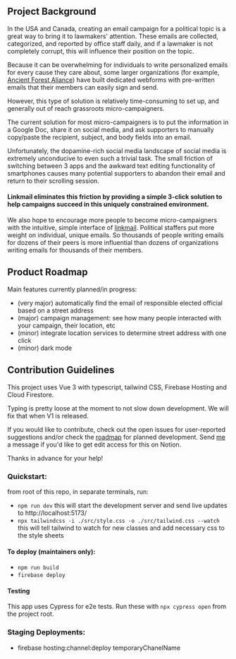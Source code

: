 ## Project Background

In the USA and Canada, creating an email campaign for a political topic is a great way to bring it to lawmakers' attention. These emails are collected, categorized, and reported by office staff daily, and if a lawmaker is not completely corrupt, this will influence their position on the topic.

Because it can be overwhelming for individuals to write personalized emails for every cause they care about, some larger organizations (for example, [Ancient Forest Aliance](https://ancientforestalliance.org/take-action-for-forests/call-for-ecosystem-based-targets/)) have built dedicated webforms with pre-written emails that their members can easily sign and send.

However, this type of solution is relatively time-consuming to set up, and generally out of reach grassroots micro-campaigners.

The current solution for most micro-campaigners is to put the information in a Google Doc, share it on social media, and ask supporters to manually copy/paste the recipient, subject, and body fields into an email.

Unfortunately, the dopamine-rich social media landscape of social media is extremely unconducive to even such a trivial task. The small friction of switching between 3 apps and the awkward text editing functionality of smartphones causes many potential supporters to abandon their email and return to their scrolling session. 

#### Linkmail eliminates this friction by providing a simple 3-click solution to help campaigns succeed in this uniquely constrained environment.

We also hope to encourage more people to become micro-campaigners with the intuitive, simple interface of [linkmail](https://linkmail.noal.dev). Political staffers put more weight on individual, unique emails. So thousands of people writing emails for dozens of their peers is more influential than dozens of organizations writing emails for thousands of their members.

## Product Roadmap

Main features currently planned/in progress:

- (very major) automatically find the email of responsible elected official based on a street address
- (major) campaign management: see how many people interacted with your campaign, their location, etc
- (minor) integrate location services to determine street address with one click
- (minor) dark mode

## Contribution Guidelines

This project uses Vue 3 with typescript, tailwind CSS, Firebase Hosting and Cloud Firestore.

Typing is pretty loose at the moment to not slow down development. We will fix that when V1 is released. 

If you would like to contribute, check out the open issues for user-reported suggestions and/or check the [roadmap](https://noal.notion.site/LINKMAIL-10949879f7704c5eb459a2965b11a3d5) for planned development. Send [me](https://github.com/noalbalint) a message if you'd like to get edit access for this on Notion.

Thanks in advance for your help!


### Quickstart: 
from root of this repo, in separate terminals, run:
- `npm run dev` 
this will start the development server and send live updates to http://localhost:5173/ 
- `npx tailwindcss -i ./src/style.css -o ./src/tailwind.css --watch`
this will tell tailwind to watch for new classes and add necessary css to the style sheets

#### To deploy (maintainers only):
- `npm run build`
- `firebase deploy`

#### Testing

This app uses Cypress for e2e tests. Run these with `npx cypress open` from the project root.

### Staging Deployments:
- firebase hosting:channel:deploy temporaryChanelName
